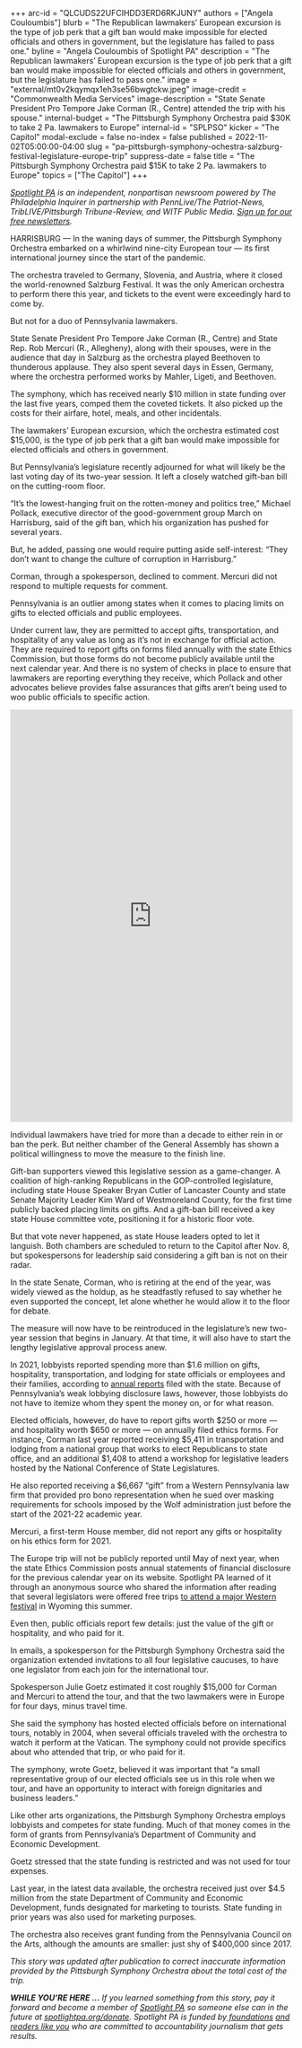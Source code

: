 +++
arc-id = "QLCUDS22UFCIHDD3ERD6RKJUNY"
authors = ["Angela Couloumbis"]
blurb = "The Republican lawmakers’ European excursion is the type of job perk that a gift ban would make impossible for elected officials and others in government, but the legislature has failed to pass one."
byline = "Angela Couloumbis of Spotlight PA"
description = "The Republican lawmakers’ European excursion is the type of job perk that a gift ban would make impossible for elected officials and others in government, but the legislature has failed to pass one."
image = "external/mt0v2kqymqx1eh3se56bwgtckw.jpeg"
image-credit = "Commonwealth Media Services"
image-description = "State Senate President Pro Tempore Jake Corman (R., Centre) attended the trip with his spouse."
internal-budget = "The Pittsburgh Symphony Orchestra paid $30K to take 2 Pa. lawmakers to Europe"
internal-id = "SPLPSO"
kicker = "The Capitol"
modal-exclude = false
no-index = false
published = 2022-11-02T05:00:00-04:00
slug = "pa-pittsburgh-symphony-ochestra-salzburg-festival-legislature-europe-trip"
suppress-date = false
title = "The Pittsburgh Symphony Orchestra paid $15K to take 2 Pa. lawmakers to Europe"
topics = ["The Capitol"]
+++

<a href="https://www.spotlightpa.org/"><i>Spotlight PA</i></a><i> is an independent, nonpartisan newsroom powered by The Philadelphia Inquirer in partnership with PennLive/The Patriot-News, TribLIVE/Pittsburgh Tribune-Review, and WITF Public Media. </i><a href="https://www.spotlightpa.org/newsletters"><i>Sign up for our free newsletters</i></a><i>.</i>

HARRISBURG — In the waning days of summer, the Pittsburgh Symphony Orchestra embarked on a whirlwind nine-city European tour — its first international journey since the start of the pandemic.

The orchestra traveled to Germany, Slovenia, and Austria, where it closed the world-renowned Salzburg Festival. It was the only American orchestra to perform there this year, and tickets to the event were exceedingly hard to come by.

But not for a duo of Pennsylvania lawmakers.

<script src="https://www.spotlightpa.org/embed.js" async></script><div data-spl-embed-version="1" data-spl-src="https://www.spotlightpa.org/embeds/newsletter/"></div>

State Senate President Pro Tempore Jake Corman (R., Centre) and State Rep. Rob Mercuri (R., Allegheny), along with their spouses, were in the audience that day in Salzburg as the orchestra played Beethoven to thunderous applause. They also spent several days in Essen, Germany, where the orchestra performed works by Mahler, Ligeti, and Beethoven.

The symphony, which has received nearly $10 million in state funding over the last five years, comped them the coveted tickets. It also picked up the costs for their airfare, hotel, meals, and other incidentals.

The lawmakers’ European excursion, which the orchestra estimated cost $15,000, is the type of job perk that a gift ban would make impossible for elected officials and others in government.

But Pennsylvania’s legislature recently adjourned for what will likely be the last voting day of its two-year session. It left a closely watched gift-ban bill on the cutting-room floor.

“It’s the lowest-hanging fruit on the rotten-money and politics tree,” Michael Pollack, executive director of the good-government group March on Harrisburg, said of the gift ban, which his organization has pushed for several years.

But, he added, passing one would require putting aside self-interest: “They don’t want to change the culture of corruption in Harrisburg.”

Corman, through a spokesperson, declined to comment. Mercuri did not respond to multiple requests for comment.

Pennsylvania is an outlier among states when it comes to placing limits on gifts to elected officials and public employees.

Under current law, they are permitted to accept gifts, transportation, and hospitality of any value as long as it’s not in exchange for official action. They are required to report gifts on forms filed annually with the state Ethics Commission, but those forms do not become publicly available until the next calendar year. And there is no system of checks in place to ensure that lawmakers are reporting everything they receive, which Pollack and other advocates believe provides false assurances that gifts aren’t being used to woo public officials to specific action.

<iframe src="https://www.facebook.com/plugins/post.php?href=https%3A%2F%2Fwww.facebook.com%2FPittsburghSymphonyOrchestra%2Fposts%2Fpfbid0MdL1hKWUHatDfvyPNjsxZwNh2cZB4FYjwR1Dydxp9ZQZPH9odAZSNFzzJHKsRsrJl&show_text=true&width=500" width="100%" height="735" style="border:none;overflow:hidden" scrolling="yes" frameborder="0" allowfullscreen="true" allow="autoplay; clipboard-write; encrypted-media; picture-in-picture; web-share"></iframe>

Individual lawmakers have tried for more than a decade to either rein in or ban the perk. But neither chamber of the General Assembly has shown a political willingness to move the measure to the finish line.

Gift-ban supporters viewed this legislative session as a game-changer. A coalition of high-ranking Republicans in the GOP-controlled legislature, including state House Speaker Bryan Cutler of Lancaster County and state Senate Majority Leader Kim Ward of Westmoreland County, for the first time publicly backed placing limits on gifts. And a gift-ban bill received a key state House committee vote, positioning it for a historic floor vote.

But that vote never happened, as state House leaders opted to let it languish. Both chambers are scheduled to return to the Capitol after Nov. 8, but spokespersons for leadership said considering a gift ban is not on their radar.

In the state Senate, Corman, who is retiring at the end of the year, was widely viewed as the holdup, as he steadfastly refused to say whether he even supported the concept, let alone whether he would allow it to the floor for debate.

The measure will now have to be reintroduced in the legislature’s new two-year session that begins in January. At that time, it will also have to start the lengthy legislative approval process anew.

In 2021, lobbyists reported spending more than $1.6 million on gifts, hospitality, transportation, and lodging for state officials or employees and their families, according to <a href="https://www.dos.pa.gov/OtherServices/LobbyingDisclosure/Documents/2021-Lobbying-Annual-Report.pdf">annual reports</a> filed with the state. Because of Pennsylvania’s weak lobbying disclosure laws, however, those lobbyists do not have to itemize whom they spent the money on, or for what reason.

Elected officials, however, do have to report gifts worth $250 or more — and hospitality worth $650 or more — on annually filed ethics forms. For instance, Corman last year reported receiving $5,411 in transportation and lodging from a national group that works to elect Republicans to state office, and an additional $1,408 to attend a workshop for legislative leaders hosted by the National Conference of State Legislatures.

He also reported receiving a $6,667 “gift” from a Western Pennsylvania law firm that provided pro bono representation when he sued over masking requirements for schools imposed by the Wolf administration just before the start of the 2021-22 academic year.

Mercuri, a first-term House member, did not report any gifts or hospitality on his ethics form for 2021.

The Europe trip will not be publicly reported until May of next year, when the state Ethics Commission posts annual statements of financial disclosure for the previous calendar year on its website. Spotlight PA learned of it through an anonymous source who shared the information after reading that several legislators were offered free trips <a href="https://www.spotlightpa.org/news/2022/09/pa-gambling-skill-games-casinos-lawmakers-rodeo-trip/">to attend a major Western festival</a> in Wyoming this summer.

Even then, public officials report few details: just the value of the gift or hospitality, and who paid for it.

In emails, a spokesperson for the Pittsburgh Symphony Orchestra said the organization extended invitations to all four legislative caucuses, to have one legislator from each join for the international tour.

Spokesperson Julie Goetz estimated it cost roughly $15,000 for Corman and Mercuri to attend the tour, and that the two lawmakers were in Europe for four days, minus travel time.

She said the symphony has hosted elected officials before on international tours, notably in 2004, when several officials traveled with the orchestra to watch it perform at the Vatican. The symphony could not provide specifics about who attended that trip, or who paid for it.

<script src="https://www.spotlightpa.org/embed.js" async></script><div data-spl-embed-version="1" data-spl-src="https://www.spotlightpa.org/embeds/donate/?eyebrow_text=SUPPORT%20SPOTLIGHT%20PA&cta_text=YES%2C%20I%20WANT%20TO%20CONTRIBUTE&teaser_text=The%20future%20of%20Spotlight%20PA%20depends%20on%20your%20support.%20Make%20a%20tax-deductible%20gift%20now%20to%20ensure%20this%20vital%20journalism%20can%20continue%20in%202023.%20As%20a%20special%20bonus%2C%20%3Cb%3Eall%20gifts%20will%20be%20DOUBLED."></div>

The symphony, wrote Goetz, believed it was important that “a small representative group of our elected officials see us in this role when we tour, and have an opportunity to interact with foreign dignitaries and business leaders.”

Like other arts organizations, the Pittsburgh Symphony Orchestra employs lobbyists and competes for state funding. Much of that money comes in the form of grants from Pennsylvania’s Department of Community and Economic Development.

Goetz stressed that the state funding is restricted and was not used for tour expenses.

Last year, in the latest data available, the orchestra received just over $4.5 million from the state Department of Community and Economic Development, funds designated for marketing to tourists. State funding in prior years was also used for marketing purposes.

The orchestra also receives grant funding from the Pennsylvania Council on the Arts, although the amounts are smaller: just shy of $400,000 since 2017.

<i>This story was updated after publication to correct inaccurate information provided by the Pittsburgh Symphony Orchestra about the total cost of the trip. </i>

<i><b>WHILE YOU’RE HERE ...</b></i><i> If you learned something from this story, pay it forward and become a member of </i><a href="https://www.spotlightpa.org/"><i>Spotlight PA</i></a><i> so someone else can in the future at </i><a href="http://spotlightpa.org/donate"><i>spotlightpa.org/donate</i></a><i>. Spotlight PA is funded by</i><a href="https://www.spotlightpa.org/support"><i> foundations</i></a><i> </i><a href="https://www.spotlightpa.org/support"><i>and readers like you</i></a><i> who are committed to accountability journalism that gets results.</i>
